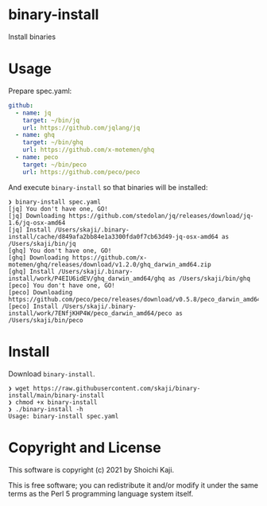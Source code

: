 # binary-install

Install binaries

# Usage

Prepare spec.yaml:

```yaml
github:
  - name: jq
    target: ~/bin/jq
    url: https://github.com/jqlang/jq
  - name: ghq
    target: ~/bin/ghq
    url: https://github.com/x-motemen/ghq
  - name: peco
    target: ~/bin/peco
    url: https://github.com/peco/peco
```

And execute `binary-install` so that binaries will be installed:

```
❯ binary-install spec.yaml
[jq] You don't have one, GO!
[jq] Downloading https://github.com/stedolan/jq/releases/download/jq-1.6/jq-osx-amd64
[jq] Install /Users/skaji/.binary-install/cache/d849afa2bb84e1a3300fda0f7cb63d49-jq-osx-amd64 as /Users/skaji/bin/jq
[ghq] You don't have one, GO!
[ghq] Downloading https://github.com/x-motemen/ghq/releases/download/v1.2.0/ghq_darwin_amd64.zip
[ghq] Install /Users/skaji/.binary-install/work/P4EIU6idEV/ghq_darwin_amd64/ghq as /Users/skaji/bin/ghq
[peco] You don't have one, GO!
[peco] Downloading https://github.com/peco/peco/releases/download/v0.5.8/peco_darwin_amd64.zip
[peco] Install /Users/skaji/.binary-install/work/7ENfjKHP4W/peco_darwin_amd64/peco as /Users/skaji/bin/peco
```

# Install

Download `binary-install`.

```
❯ wget https://raw.githubusercontent.com/skaji/binary-install/main/binary-install
❯ chmod +x binary-install
❯ ./binary-install -h
Usage: binary-install spec.yaml
```

# Copyright and License

This software is copyright (c) 2021 by Shoichi Kaji.

This is free software; you can redistribute it and/or modify it under
the same terms as the Perl 5 programming language system itself.
